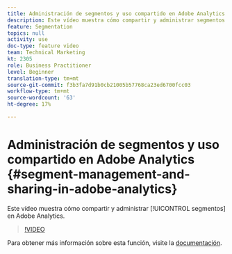 ```yaml
---
title: Administración de segmentos y uso compartido en Adobe Analytics
description: Este vídeo muestra cómo compartir y administrar segmentos en Adobe Analytics.
feature: Segmentation
topics: null
activity: use
doc-type: feature video
team: Technical Marketing
kt: 2305
role: Business Practitioner
level: Beginner
translation-type: tm+mt
source-git-commit: f3b3fa7d91b0cb21005b57768ca23ed6700fcc03
workflow-type: tm+mt
source-wordcount: '63'
ht-degree: 17%

---
```



#  Administración de segmentos y uso compartido en Adobe Analytics  {#segment-management-and-sharing-in-adobe-analytics}

Este vídeo muestra cómo compartir y administrar [!UICONTROL segmentos] en Adobe Analytics.

>[!VIDEO](https://video.tv.adobe.com/v/25402/?quality=12)

Para obtener más información sobre esta función, visite la [documentación](https://marketing.adobe.com/resources/help/es_ES/analytics/segment/seg_manage.html).
